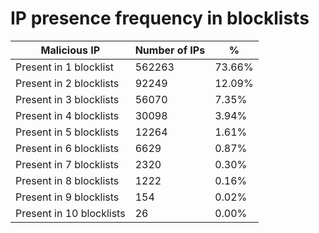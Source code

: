 # IP presence frequency in blocklists
| Malicious IP | Number of IPs | % |
|----|----|----|
| Present in 1 blocklist | 562263 | 73.66% |
| Present in 2 blocklists | 92249 | 12.09% |
| Present in 3 blocklists | 56070 | 7.35% |
| Present in 4 blocklists | 30098 | 3.94% |
| Present in 5 blocklists | 12264 | 1.61% |
| Present in 6 blocklists | 6629 | 0.87% |
| Present in 7 blocklists | 2320 | 0.30% |
| Present in 8 blocklists | 1222 | 0.16% |
| Present in 9 blocklists | 154 | 0.02% |
| Present in 10 blocklists | 26 | 0.00% |
